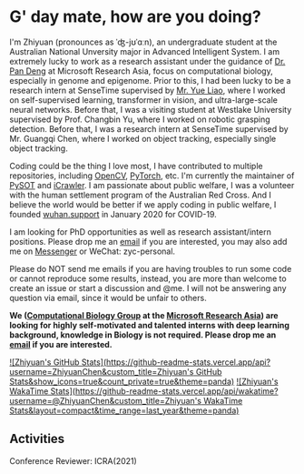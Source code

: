 # G' day mate, how are you doing?

I'm Zhiyuan (pronounces as ˈʤ-jʊˈɑːn), an undergraduate student at the Australian National Unversity major in Advanced Intelligent System.
I am extremely lucky to work as a research assistant under the guidance of [Dr. Pan Deng](https://www.microsoft.com/en-us/research/people/paden/) at Microsoft Research Asia, focus on computational biology, especially in genome and epigenome.
Prior to this, I had been lucky to be a research intern at SenseTime supervised by [Mr. Yue Liao](https://liaoyue.net/), where I worked on self-supervised learning, transformer in vision, and ultra-large-scale neural networks.
Before that, I was a visiting student at Westlake University supervised by Prof. Changbin Yu, where I worked on robotic grasping detection.
Before that, I was a research intern at SenseTime supervised by Mr. Guangqi Chen, where I worked on object tracking, especially single object tracking.

Coding could be the thing I love most, I have contributed to multiple repositories, including [OpenCV](https://github.com/opencv/opencv), [PyTorch](https://github.com/pytorch/pytorch), etc. I'm currently the maintainer of [PySOT](https://github.com/STVIR/PySOT) and [iCrawler](https://github.com/hellock/icrawler).
I am passionate about public welfare, I was a volunteer with the human settlement program of the Australian Red Cross.
And I believe the world would be better if we apply coding in public welfare, I founded [wuhan.support](https://github.com/wuhan-support) in January 2020 for COVID-19.

I am looking for PhD opportunities as well as research assistant/intern positions. Please drop me an [email](mailto:this@zyc.ai) if you are interested, you may also add me on [Messenger](https://m.me/zyc.fb) or WeChat: zyc-personal.

Please do NOT send me emails if you are having troubles to run some code or cannot reproduce some results, instead, you are more than welcome to create an issue or start a discussion and @me. I will not be answering any question via email, since it would be unfair to others.

**We ([Computational Biology Group](https://www.microsoft.com/en-us/research/group/computational-biology-group/) at the [Microsoft Research Asia](https://www.microsoft.com/en-us/research/lab/microsoft-research-asia/)) are looking for highly self-motivated and talented interns with deep learning background, knowledge in Biology is not required. Please drop me an [email](mailto:v-zhichen@microsoft.com) if you are interested.**

[![Zhiyuan's GitHub Stats](https://github-readme-stats.vercel.app/api?username=ZhiyuanChen&custom_title=Zhiyuan's GitHub Stats&show_icons=true&count_private=true&theme=panda)](https://github.com/ZhiyuanChen)
[![Zhiyuan's WakaTime Stats](https://github-readme-stats.vercel.app/api/wakatime?username=@ZhiyuanChen&custom_title=Zhiyuan's WakaTime Stats&layout=compact&time_range=last_year&theme=panda)](https://github.com/ZhiyuanChen)

## Activities

Conference Reviewer: ICRA(2021)

<!--
**ZhiyuanChen/ZhiyuanChen** is a ✨ _special_ ✨ repository because its `README.md` (this file) appears on your GitHub profile.

Here are some ideas to get you started:

- 🔭 I’m currently working on ...
- 🌱 I’m currently learning ...
- 👯 I’m looking to collaborate on ...
- 🤔 I’m looking for help with ...
- 💬 Ask me about ...
- 📫 How to reach me: ...
- 😄 Pronouns: ...
- ⚡ Fun fact: ...
-->
